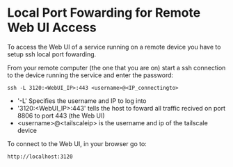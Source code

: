 # Local Port Fowarding for Remote Web UI Access
To access the Web UI of a service running on a remote device you have to setup ssh local port fowarding.

From your remote computer (the one that you are on) start a ssh connection to the device running the service and enter the password:

```
ssh -L 3120:<WebUI_IP>:443 <username>@<IP_connectingto>
```

  - '-L' Specifies the username and IP to log into
  - '3120:\<WebUI_IP\>:443' tells the host to foward all traffic recived on port 8806 to port 443 (the Web UI)
  - \<username\>@\<tailscaleip\> is the username and ip of the tailscale device

To connect to the Web UI, in your browser go to:

```
http://localhost:3120
```
